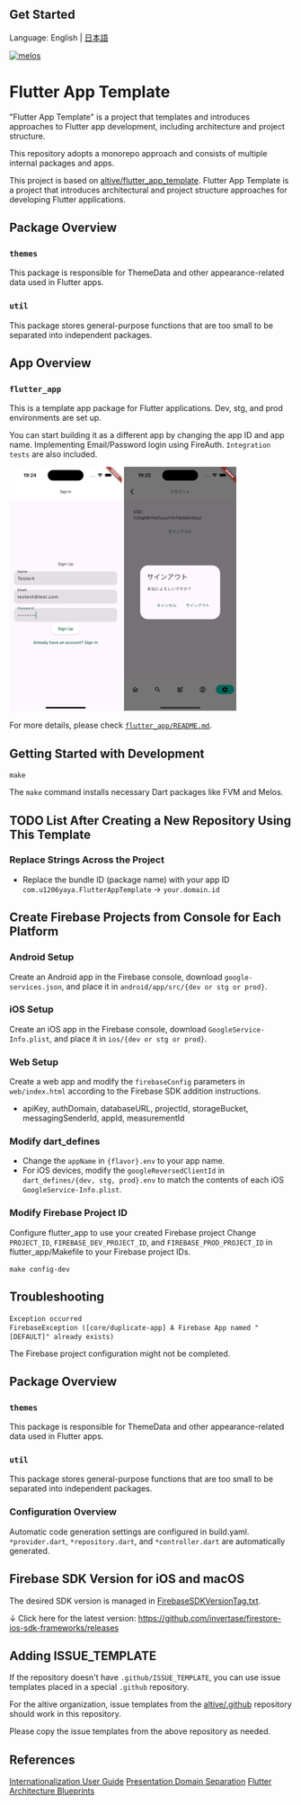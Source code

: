 ## Get Started

Language: English | [日本語](/docs/ja/GET_STARTED.md)

[![melos](https://img.shields.io/badge/maintained%20with-melos-f700ff.svg?style=flat-square)](https://github.com/invertase/melos)

# Flutter App Template

"Flutter App Template" is a project that templates and introduces approaches to Flutter app development, including architecture and project structure.

This repository adopts a monorepo approach and consists of multiple internal packages and apps.

This project is based on [altive/flutter_app_template](https://github.com/altive/flutter_app_template). Flutter App Template is a project that introduces architectural and project structure approaches for developing Flutter applications.

## Package Overview

### `themes`

This package is responsible for ThemeData and other appearance-related data used in Flutter apps.

### `util`

This package stores general-purpose functions that are too small to be separated into independent packages.

## App Overview

### `flutter_app`

This is a template app package for Flutter applications.
Dev, stg, and prod environments are set up.

You can start building it as a different app by changing the app ID and app name.
Implementing Email/Password login using FireAuth.
`Integration tests` are also included.

<p align="left">
  <img src="docs/images/sign-up.png" width="200">
  <img src="docs/images/sign-out.png" width="200">
</p>

For more details, please check [`flutter_app/README.md`](/packages/flutter_app/docs/en/GET_STARTED.md).

## Getting Started with Development

```shell
make
```

The `make` command installs necessary Dart packages like FVM and Melos.

## TODO List After Creating a New Repository Using This Template

### Replace Strings Across the Project

- Replace the bundle ID (package name) with your app ID
  `com.u1206yaya.FlutterAppTemplate` -> `your.domain.id`

## Create Firebase Projects from Console for Each Platform

### Android Setup

Create an Android app in the Firebase console, download `google-services.json`, and place it in `android/app/src/{dev or stg or prod}`.

### iOS Setup

Create an iOS app in the Firebase console, download `GoogleService-Info.plist`, and place it in `ios/{dev or stg or prod}`.

### Web Setup

Create a web app and modify the `firebaseConfig` parameters in `web/index.html` according to the Firebase SDK addition instructions.

- apiKey, authDomain, databaseURL, projectId, storageBucket, messagingSenderId, appId, measurementId

### Modify dart_defines

- Change the `appName` in `{flavor}.env` to your app name.
- For iOS devices, modify the `googleReversedClientId` in `dart_defines/{dev, stg, prod}.env` to match the contents of each iOS `GoogleService-Info.plist`.

### Modify Firebase Project ID

Configure flutter_app to use your created Firebase project
Change `PROJECT_ID`, `FIREBASE_DEV_PROJECT_ID`, and `FIREBASE_PROD_PROJECT_ID` in flutter_app/Makefile to your Firebase project IDs.

```
make config-dev
```

## Troubleshooting

```
Exception occurred
FirebaseException ([core/duplicate-app] A Firebase App named "[DEFAULT]" already exists)
```

The Firebase project configuration might not be completed.

## Package Overview

### `themes`

This package is responsible for ThemeData and other appearance-related data used in Flutter apps.

### `util`

This package stores general-purpose functions that are too small to be separated into independent packages.

### Configuration Overview

Automatic code generation settings are configured in build.yaml.
`*provider.dart`, `*repository.dart`, and `*controller.dart` are automatically generated.

## Firebase SDK Version for iOS and macOS

The desired SDK version is managed in [FirebaseSDKVersionTag.txt](FirebaseSDKVersionTag.txt).

↓ Click here for the latest version:
https://github.com/invertase/firestore-ios-sdk-frameworks/releases

## Adding ISSUE_TEMPLATE

If the repository doesn't have `.github/ISSUE_TEMPLATE`, you can use issue templates placed in a special `.github` repository.

For the altive organization, issue templates from the [altive/.github](https://github.com/altive/.github/) repository should work in this repository.

Please copy the issue templates from the above repository as needed.

## References

[Internationalization User Guide](https://docs.google.com/document/d/10e0saTfAv32OZLRmONy866vnaw0I2jwL8zukykpgWBc/)
[Presentation Domain Separation](https://martinfowler.com/bliki/PresentationDomainSeparation.html)
[Flutter Architecture Blueprints](https://github.com/wasabeef/flutter-architecture-blueprints)
